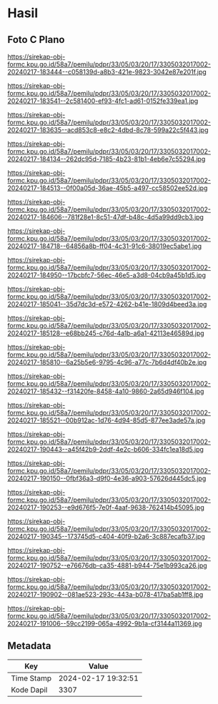 # Hasil

## Foto C Plano

https://sirekap-obj-formc.kpu.go.id/58a7/pemilu/pdpr/33/05/03/20/17/3305032017002-20240217-183444--c058139d-a8b3-421e-9823-3042e87e201f.jpg

https://sirekap-obj-formc.kpu.go.id/58a7/pemilu/pdpr/33/05/03/20/17/3305032017002-20240217-183541--2c581400-ef93-4fc1-ad61-0152fe339ea1.jpg

https://sirekap-obj-formc.kpu.go.id/58a7/pemilu/pdpr/33/05/03/20/17/3305032017002-20240217-183635--acd853c8-e8c2-4dbd-8c78-599a22c5f443.jpg

https://sirekap-obj-formc.kpu.go.id/58a7/pemilu/pdpr/33/05/03/20/17/3305032017002-20240217-184134--262dc95d-7185-4b23-81b1-4eb6e7c55294.jpg

https://sirekap-obj-formc.kpu.go.id/58a7/pemilu/pdpr/33/05/03/20/17/3305032017002-20240217-184513--0f00a05d-36ae-45b5-a497-cc58502ee52d.jpg

https://sirekap-obj-formc.kpu.go.id/58a7/pemilu/pdpr/33/05/03/20/17/3305032017002-20240217-184606--781f28e1-8c51-47df-b48c-4d5a99dd9cb3.jpg

https://sirekap-obj-formc.kpu.go.id/58a7/pemilu/pdpr/33/05/03/20/17/3305032017002-20240217-184718--64856a8b-ff04-4c31-91c6-38019ec5abe1.jpg

https://sirekap-obj-formc.kpu.go.id/58a7/pemilu/pdpr/33/05/03/20/17/3305032017002-20240217-184950--17bcbfc7-56ec-46e5-a3d8-04cb9a45b1d5.jpg

https://sirekap-obj-formc.kpu.go.id/58a7/pemilu/pdpr/33/05/03/20/17/3305032017002-20240217-185041--35d7dc3d-e572-4262-b41e-1809d4beed3a.jpg

https://sirekap-obj-formc.kpu.go.id/58a7/pemilu/pdpr/33/05/03/20/17/3305032017002-20240217-185128--e68bb245-c76d-4a1b-a6a1-42113e46589d.jpg

https://sirekap-obj-formc.kpu.go.id/58a7/pemilu/pdpr/33/05/03/20/17/3305032017002-20240217-185810--6a25b5e6-9795-4c96-a77c-7b6d4df40b2e.jpg

https://sirekap-obj-formc.kpu.go.id/58a7/pemilu/pdpr/33/05/03/20/17/3305032017002-20240217-185432--f31420fe-8458-4a10-9860-2a65d946f104.jpg

https://sirekap-obj-formc.kpu.go.id/58a7/pemilu/pdpr/33/05/03/20/17/3305032017002-20240217-185521--00b912ac-1d76-4d94-85d5-877ee3ade57a.jpg

https://sirekap-obj-formc.kpu.go.id/58a7/pemilu/pdpr/33/05/03/20/17/3305032017002-20240217-190443--a45f42b9-2ddf-4e2c-b606-334fc1ea18d5.jpg

https://sirekap-obj-formc.kpu.go.id/58a7/pemilu/pdpr/33/05/03/20/17/3305032017002-20240217-190150--0fbf36a3-d9f0-4e36-a903-57626d445dc5.jpg

https://sirekap-obj-formc.kpu.go.id/58a7/pemilu/pdpr/33/05/03/20/17/3305032017002-20240217-190253--e9d676f5-7e0f-4aaf-9638-762414b45095.jpg

https://sirekap-obj-formc.kpu.go.id/58a7/pemilu/pdpr/33/05/03/20/17/3305032017002-20240217-190345--173745d5-c404-40f9-b2a6-3c887ecafb37.jpg

https://sirekap-obj-formc.kpu.go.id/58a7/pemilu/pdpr/33/05/03/20/17/3305032017002-20240217-190752--e76676db-ca35-4881-b944-75e1b993ca26.jpg

https://sirekap-obj-formc.kpu.go.id/58a7/pemilu/pdpr/33/05/03/20/17/3305032017002-20240217-190902--081ae523-293c-443a-b078-417ba5ab1ff8.jpg

https://sirekap-obj-formc.kpu.go.id/58a7/pemilu/pdpr/33/05/03/20/17/3305032017002-20240217-191006--59cc2199-065a-4992-9b1a-cf3144a11369.jpg


## Metadata

| Key        | Value               |
| ---------- | ------------------- |
| Time Stamp | 2024-02-17 19:32:51 |
| Kode Dapil | 3307                |



